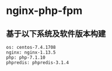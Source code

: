 # nginx-php-fpm
## 基于以下系统及软件版本构建
```
os: centos-7.4.1708
nginx: nginx-1.13.5
php: php-7.1.10
phpredis: phpredis-3.1.4
```
